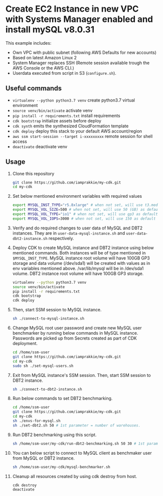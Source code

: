 
# Create EC2 Instance in new VPC with Systems Manager enabled and install mySQL v8.0.31

This example includes:

* Own VPC with public subnet (following AWS Defaults for new accounts)
* Based on latest Amazon Linux 2
* System Manager replaces SSH (Remote session available trough the AWS Console or the AWS CLI.)
* Userdata executed from script in S3 (`configure.sh`).

## Useful commands

 * `virtualenv --python python3.7 venv` create python3.7 virtual environment
 * `source venv/bin/activate`   activate venv
 * `pip install -r requirements.txt`    install requirements
 * `cdk bootstrap`   initialize assets before deploy
 * `cdk synth`       emits the synthesized CloudFormation template
 * `cdk deploy`      deploy this stack to your default AWS account/region
 * `aws ssm start-session --target i-xxxxxxxxx` remote session for shell access
 * `deactivate` deactivate venv

## Usage

1. Clone this repository
    ```bash
    git clone https://github.com/iamprakkie/my-cdk.git
    cd my-cdk
    ```

1. Set below mentioned environment variables with required values
    ```bash
    export MYSQL_INST_TYPE="r5.8xlarge" # when not set, will use t3.medium as default value
    export MYSQL_VOL_SIZE=500 # when not set, will use 50 (GB) as default value
    export MYSQL_VOL_TYPE="io1" # when not set, will use gp3 as default value
    export MYSQL_VOL_IOPS=3000 # when not set, will use 150 as default value. This value will be used only for gp3, io1 and io2 volume types.
    ```
1. Verify and do required changes to user data of MySQL and DBT2 instances. They are in `user-data-mysql-instance.sh` and `user-data-dbt2-instance.sh` respectively.

1. Deploy CDK to create MySQL instance and DBT2 instance using below mentioned commands. Both instances will be of type mentioned in `$MYSQL_INST_TYPE`. MySQL instance root volume will have 100GB GP3 storage and data volume (/dev/sda1) will be created with values as in env variables mentioned above. /var/lib/mysql will be in /dev/sda1 volume. DBT2 instance root volume will have 100GB GP3 storage. 
    ```bash
    virtualenv --python python3.7 venv
    source venv/bin/activate
    pip install -r requirements.txt
    cdk bootstrap
    cdk deploy
    ```

1. Then, start SSM session to MySQL instance.
    ```bash
    sh ./connect-to-mysql-instance.sh
    ```

1. Change MySQL root user password and create new MySQL user benchmarker by running below commands in MySQL instance. Passwords are picked up from Secrets created as part of CDK deployment.
    ```bash
    cd /home/ssm-user
    git clone https://github.com/iamprakkie/my-cdk.git
    cd my-cdk
    sudo sh ./set-mysql-users.sh
    ```

1. Exit from MySQL instance's SSM session. Then, start SSM session to DBT2 instance.
    ```bash
    sh ./connect-to-dbt2-instance.sh
    ```

1. Run below commands to set DBT2 benchmarking.
    ```bash
    cd /home/ssm-user
    git clone https://github.com/iamprakkie/my-cdk.git
    cd my-cdk
    sh ./envs-for-mysql.sh
    sh ./set-dbt2.sh 50 # 1st parameter = number of warehouses.
    ```

1. Run DBT2 benchmarking using this script.
    ```bash
    sh /home/ssm-user/my-cdk/run-dbt2-benchmarking.sh 50 30 # 1st parameter = number of warehouses, 2nd parameter = number of connections. Both defaults to 20.
    ```

1. You can below script to connect to MySQL client as benchmaker user from MySQL or DBT2 instance.
    ```bash
    sh /home/ssm-user/my-cdk/mysql-benchmarker.sh
    ```

1. Cleanup all resources created by using cdk destroy from host.
    ```bash
    cdk destroy
    deactivate
    ```
